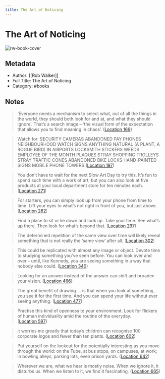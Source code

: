 ```yaml
---
title: The Art of Noticing
---
```

# The Art of Noticing

![rw-book-cover](https://images-na.ssl-images-amazon.com/images/I/41btXzt2L8L._SL200_.jpg)

## Metadata
- Author: [[Rob Walker]]
- Full Title: The Art of Noticing
- Category: #books

## Notes
> ‘Everyone needs a mechanism to select what, out of all the things in the world, they should both look for and at, and what they should ignore’. That’s a search image – ‘the visual form of the expectation that allows you to find meaning in chaos’. ([Location 169](https://readwise.io/to_kindle?action=open&asin=B07NZ9GPT5&location=169))

> Watch for: SECURITY CAMERAS ABANDONED PAY PHONES NEIGHBOURHOOD WATCH SIGNS ANYTHING NATURAL (A PLANT, A ROGUE BIRD) IN AIRPORTS LOCKSMITH STICKERS WEEDS EMPLOYEE OF THE MONTH PLAQUES STRAY SHOPPING TROLLEYS STRAY TRAFFIC CONES ABANDONED BIKE LOCKS HAND-PAINTED SIGNS MOBILE PHONE TOWERS ([Location 197](https://readwise.io/to_kindle?action=open&asin=B07NZ9GPT5&location=197))

> You don’t have to wait for the next Slow Art Day to try this. It’s fun to spend such time with a work of art, but you can also look at five products at your local department store for ten minutes each. ([Location 271](https://readwise.io/to_kindle?action=open&asin=B07NZ9GPT5&location=271))

> For starters, you can simply look up from your phone from time to time. Lift your eyes to what’s not right in front of you, but just above. ([Location 282](https://readwise.io/to_kindle?action=open&asin=B07NZ9GPT5&location=282))

> Find a place to sit or lie down and look up. Take your time. See what’s up there. Then look for what’s beyond that. ([Location 297](https://readwise.io/to_kindle?action=open&asin=B07NZ9GPT5&location=297))

> The determined repetition of the same view over time will likely reveal something that is not really the ‘same view’ after all. ([Location 302](https://readwise.io/to_kindle?action=open&asin=B07NZ9GPT5&location=302))

> This could be replicated with almost any image or object. Devote time to studying something you’ve seen before. You can look over and over – until, like Kennedy, you are seeing something in a way that nobody else could. ([Location 340](https://readwise.io/to_kindle?action=open&asin=B07NZ9GPT5&location=340))

> Looking for an answer instead of the answer can shift and broaden your vision. ([Location 466](https://readwise.io/to_kindle?action=open&asin=B07NZ9GPT5&location=466))

> The great benefit of drawing … is that when you look at something, you see it for the first time. And you can spend your life without ever seeing anything. ([Location 477](https://readwise.io/to_kindle?action=open&asin=B07NZ9GPT5&location=477))

> Practise this kind of openness to your environment. Look for flickers of human individuality amid the routine of the everyday. ([Location 597](https://readwise.io/to_kindle?action=open&asin=B07NZ9GPT5&location=597))

> it worries me greatly that today’s children can recognise 100 corporate logos and fewer than ten plants. ([Location 602](https://readwise.io/to_kindle?action=open&asin=B07NZ9GPT5&location=602))

> Put yourself on the lookout for the potentially interesting as you move through the world: on the Tube, at bus stops, on campuses, at work; in bowling alleys, parking lots, even prison yards. ([Location 642](https://readwise.io/to_kindle?action=open&asin=B07NZ9GPT5&location=642))

> Wherever we are, what we hear is mostly noise. When we ignore it, it disturbs us. When we listen to it, we find it fascinating. ([Location 665](https://readwise.io/to_kindle?action=open&asin=B07NZ9GPT5&location=665))

